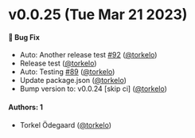 # v0.0.25 (Tue Mar 21 2023)

#### 🐛 Bug Fix

- Auto: Another release test [#92](https://github.com/grafana/scenes/pull/92) ([@torkelo](https://github.com/torkelo))
- Release test ([@torkelo](https://github.com/torkelo))
- Auto: Testing [#89](https://github.com/grafana/scenes/pull/89) ([@torkelo](https://github.com/torkelo))
- Update package.json ([@torkelo](https://github.com/torkelo))
- Bump version to: v0.0.24 \[skip ci\] ([@torkelo](https://github.com/torkelo))

#### Authors: 1

- Torkel Ödegaard ([@torkelo](https://github.com/torkelo))
